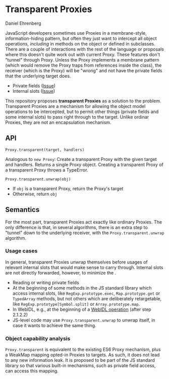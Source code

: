 # Transparent Proxies

Daniel Ehrenberg

JavaScript developers sometimes use Proxies in a membrane-style, information-hiding pattern, but often they just want to intercept all object operations, *including* in methods on the object or defined in subclasses. There are a couple of interactions with the rest of the language or proposals where this doesn't quite work out with current Proxy. These features don't "tunnel" through Proxy. Unless the Proxy implements a membrane pattern (which would remove the Proxy traps from references inside the class), the receiver (which is the Proxy) will be "wrong" and not have the private fields that the underlying target does.

- Private fields ([Issue](https://github.com/tc39/proposal-class-fields/issues/106))
- Internal slots ([Issue](https://github.com/tc39/ecma262/issues/1114))

This repository proposes **transparent Proxies** as a solution to the problem. Transparent Proxies are a mechanism for allowing the object model operations to be intercepted, but to permit other things (private fields and some internal slots) to pass right through to the target. Unlike ordinar Proxies, they are not an encapsulation mechanism.

## API

`Proxy.transparent(target, handlers)`

Analogous to `new Proxy`: Create a transparent Proxy with the given target and handlers. Returns a single Proxy object. Creating a transparent Proxy of a transparent Proxy throws a TypeError.

`Proxy.transparent.unwrap(obj)`

- If `obj` is a transparent Proxy, return the Proxy's target
- Otherwise, return `obj`

## Semantics

For the most part, transparent Proxies act exactly like ordinary Proxies. The only difference is that, in several algorithms, there is an extra step to "tunnel" down to the underlying receiver, with the `Proxy.transparent.unwrap` algorithm.

### Usage cases

In general, transparent Proxies unwrap themselves before usages of relevant internal slots that would make sense to carry through. Internal slots are not directly forwarded, however, to minimize the .

- Reading or writing private fields
- At the beginning of some methods in the JS standard library which access internal slots, like `RegExp.prototype.exec`, `Map.prototype.get` or `TypedArray` methods, but not others which are deliberately retargetable, like `RegExp.prototype[Symbol.split]` or `Array.prototype.map`. 
- In WebIDL, e.g., at the beginning of a [WebIDL operation](https://heycam.github.io/webidl/#dfn-create-operation-function) (after step 2.1.2.2)
- JS-level code may use `Proxy.transparent.unwrap` to unwrap itself, in case it wants to achieve the same thing.

### Object capability analysis

`Proxy.transparent` is equivalent to the existing ES6 Proxy mechanism, plus a WeakMap mapping opted-in Proxies to targets. As such, it does not lead to any new information leak. It is proposed to be part of the JS standard library so that various built-in mechanisms, such as private field access, can access this mapping.
